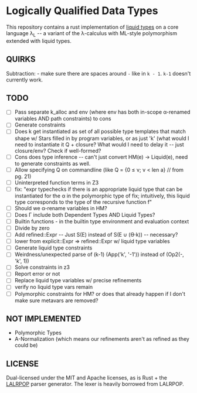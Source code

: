 Logically Qualified Data Types
==============================

This repository contains a rust implementation of [liquid
types](http://goto.ucsd.edu/~rjhala/liquid/liquid_types.pdf) on a core
language λ<sub>L</sub> -- a variant of the λ-calculus with ML-style
polymorphism extended with liquid types.

QUIRKS
------

Subtraction: - make sure there are spaces around `-` like in `k - 1`. `k-1` doesn't currently work.


TODO
----

- [ ] Pass separate k_alloc and env (where env has both in-scope α-renamed variables AND path constraints) to cons
- [ ] Generate constraints
- [ ] Does k get instantiated as set of all possible type templates that match shape w/ Stars filled in by program variables, or as just 'k'
      (what would I need to instantiate it Q + closure?  What would I need to delay it -- just closure/env?  Check if well-formed?
- [ ] Cons does type inference -- can't just convert HM(e) -> Liquid(e), need to generate constraints as well.
- [ ] Allow specifying Q on commandline (like Q = {0 ≤ ν; ν < len a} // from pg. 21)
- [ ] Uninterpreted function terms in Z3
- [ ] fix: "expr typechecks if there is an appropriate liquid type that can be instantiated for the α in the polymorphic type of fix; intuitively, this liquid type corresponds to the type of the recursive function f"
- [ ] Should we α-rename variables in HM?
- [ ] Does Γ include both Dependent Types AND Liquid Types?
- [ ] Builtin functions - in the builtin type environment and evaluation context
- [ ] Divide by zero
- [ ] Add refined::Expr -- Just S(E) instead of S(E ∪ (ϴ·k)) -- necessary?
- [ ] lower from explicit::Expr => refined::Expr w/ liquid type variables
- [ ] Generate liquid type constraints
- [ ] Weirdness/unexpected parse of (k-1) (App('k', '-1')) instead of (Op2(-, 'k', 1))
- [ ] Solve constraints in z3
- [ ] Report error or not
- [ ] Replace liquid type variables w/ precise refinements
- [ ] verify no liquid type vars remain
- [ ] Polymorphic constraints for HM?  or does that already happen if I don't make sure metavars are removed?

NOT IMPLEMENTED
---------------

- Polymorphic Types
- A-Normalization (which means our refinements aren't as refined as they could be)


LICENSE
-------

Dual-licensed under the MIT and Apache licenses, as is Rust + the
[LALRPOP](https://github.com/nikomatsakis/lalrpop) parser generator.
The lexer is heavily borrowed from LALRPOP.
